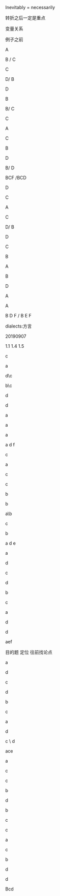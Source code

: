 Inevitably = necessarily

转折之后一定是重点

变量关系

例子之前

A

B / C

C

D/ B

D

B

B/ C

C

A

C

B

D

B/ D

BCF /BCD



D

C

A

C

D/ B

D

C

B

A

B

D

A

A

B D F  / B E F

dialects:方言

20190907

1.1 1.4 1.5



c

a

d\c

b\c

d

d

a

a

a

a d f



c

a

c

c

b

b

a\b

c

b

a d e



a

d

c

d

b

c

a

d

d

aef

 目的题 定位 往前找论点



a

d

c

d

b

c

a

d

c \ d

ace





a

c

c

b

d

b

c

c

a

c

b

d

d

Bcd
